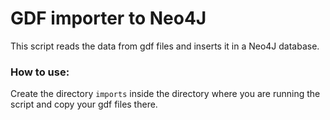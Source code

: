 # GDF importer to Neo4J
This script reads the data from gdf files and inserts it in a Neo4J database.

### How to use:
Create the directory `imports` inside the directory where you are running the script
and copy your gdf files there.
